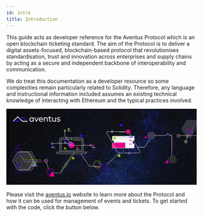 ```yaml
---
id: intro
title: Introduction
---
```


This guide acts as developer reference for the Aventus Protocol which is an open blockchain ticketing standard. The aim of the Protocol is to deliver a digital assets-focused, blockchain-based protocol that revolutionises standardisation, trust and innovation across enterprises and supply chains by acting as a secure and independent backbone of interoperability and communication.

We do treat this documentation as a developer resource so some complexities remain particularly related to Solidity. Therefore, any language and instructional information included assumes an existing technical knowledge of interacting with Ethereum and the typical practices involved.

![](https://raw.githubusercontent.com/AventusProtocolFoundation/docs/master/resources/aventus-header.jpeg)

Please visit the [aventus.io](https://aventus.io/) website to learn more about the Protocol and how it can be used for management of events and tickets. To get started with the code, click the button below.
